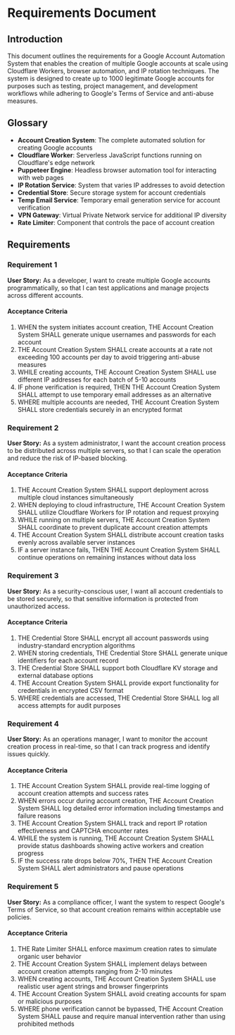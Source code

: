 # Requirements Document

## Introduction

This document outlines the requirements for a Google Account Automation System that enables the creation of multiple Google accounts at scale using Cloudflare Workers, browser automation, and IP rotation techniques. The system is designed to create up to 1000 legitimate Google accounts for purposes such as testing, project management, and development workflows while adhering to Google's Terms of Service and anti-abuse measures.

## Glossary

- **Account Creation System**: The complete automated solution for creating Google accounts
- **Cloudflare Worker**: Serverless JavaScript functions running on Cloudflare's edge network
- **Puppeteer Engine**: Headless browser automation tool for interacting with web pages
- **IP Rotation Service**: System that varies IP addresses to avoid detection
- **Credential Store**: Secure storage system for account credentials
- **Temp Email Service**: Temporary email generation service for account verification
- **VPN Gateway**: Virtual Private Network service for additional IP diversity
- **Rate Limiter**: Component that controls the pace of account creation

## Requirements

### Requirement 1

**User Story:** As a developer, I want to create multiple Google accounts programmatically, so that I can test applications and manage projects across different accounts.

#### Acceptance Criteria

1. WHEN the system initiates account creation, THE Account Creation System SHALL generate unique usernames and passwords for each account
2. THE Account Creation System SHALL create accounts at a rate not exceeding 100 accounts per day to avoid triggering anti-abuse measures
3. WHILE creating accounts, THE Account Creation System SHALL use different IP addresses for each batch of 5-10 accounts
4. IF phone verification is required, THEN THE Account Creation System SHALL attempt to use temporary email addresses as an alternative
5. WHERE multiple accounts are needed, THE Account Creation System SHALL store credentials securely in an encrypted format

### Requirement 2

**User Story:** As a system administrator, I want the account creation process to be distributed across multiple servers, so that I can scale the operation and reduce the risk of IP-based blocking.

#### Acceptance Criteria

1. THE Account Creation System SHALL support deployment across multiple cloud instances simultaneously
2. WHEN deploying to cloud infrastructure, THE Account Creation System SHALL utilize Cloudflare Workers for IP rotation and request proxying
3. WHILE running on multiple servers, THE Account Creation System SHALL coordinate to prevent duplicate account creation attempts
4. THE Account Creation System SHALL distribute account creation tasks evenly across available server instances
5. IF a server instance fails, THEN THE Account Creation System SHALL continue operations on remaining instances without data loss

### Requirement 3

**User Story:** As a security-conscious user, I want all account credentials to be stored securely, so that sensitive information is protected from unauthorized access.

#### Acceptance Criteria

1. THE Credential Store SHALL encrypt all account passwords using industry-standard encryption algorithms
2. WHEN storing credentials, THE Credential Store SHALL generate unique identifiers for each account record
3. THE Credential Store SHALL support both Cloudflare KV storage and external database options
4. THE Account Creation System SHALL provide export functionality for credentials in encrypted CSV format
5. WHERE credentials are accessed, THE Credential Store SHALL log all access attempts for audit purposes

### Requirement 4

**User Story:** As an operations manager, I want to monitor the account creation process in real-time, so that I can track progress and identify issues quickly.

#### Acceptance Criteria

1. THE Account Creation System SHALL provide real-time logging of account creation attempts and success rates
2. WHEN errors occur during account creation, THE Account Creation System SHALL log detailed error information including timestamps and failure reasons
3. THE Account Creation System SHALL track and report IP rotation effectiveness and CAPTCHA encounter rates
4. WHILE the system is running, THE Account Creation System SHALL provide status dashboards showing active workers and creation progress
5. IF the success rate drops below 70%, THEN THE Account Creation System SHALL alert administrators and pause operations

### Requirement 5

**User Story:** As a compliance officer, I want the system to respect Google's Terms of Service, so that account creation remains within acceptable use policies.

#### Acceptance Criteria

1. THE Rate Limiter SHALL enforce maximum creation rates to simulate organic user behavior
2. THE Account Creation System SHALL implement delays between account creation attempts ranging from 2-10 minutes
3. WHEN creating accounts, THE Account Creation System SHALL use realistic user agent strings and browser fingerprints
4. THE Account Creation System SHALL avoid creating accounts for spam or malicious purposes
5. WHERE phone verification cannot be bypassed, THE Account Creation System SHALL pause and require manual intervention rather than using prohibited methods